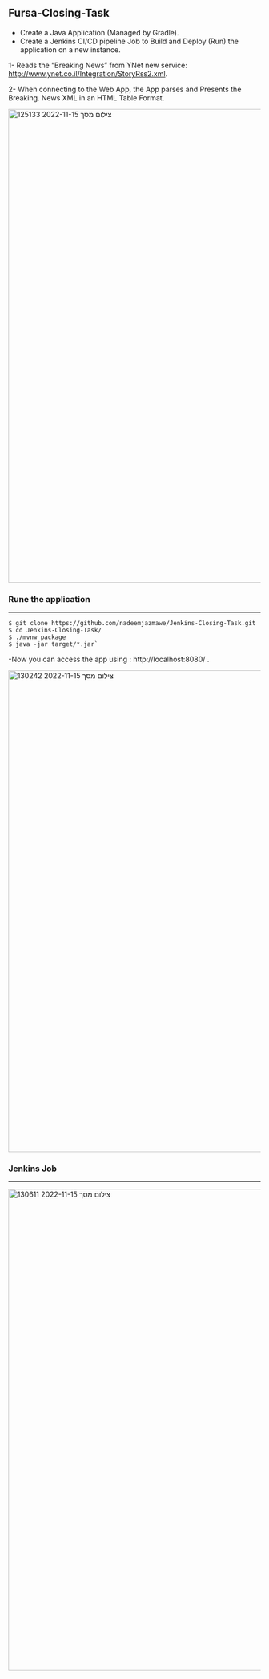## **Fursa-Closing-Task**




- Create a Java Application (Managed by Gradle).
- Create a Jenkins CI/CD pipeline Job to Build and Deploy (Run) the 	  application on a new instance.

1- Reads the “Breaking News” from YNet new service: http://www.ynet.co.il/Integration/StoryRss2.xml.

2- When connecting to the Web App, the App parses and Presents the Breaking. News XML in an HTML Table Format.

<img width="944" alt="צילום מסך 2022-11-15 125133" src="https://user-images.githubusercontent.com/73169815/201902408-3cb34f70-01c5-4de6-9e5f-5b329f8ac35f.png">




### Rune the application


------------


    $ git clone https://github.com/nadeemjazmawe/Jenkins-Closing-Task.git
    $ cd Jenkins-Closing-Task/
    $ ./mvnw package
    $ java -jar target/*.jar`

-Now you can access the app using : http://localhost:8080/ .

<img width="960" alt="צילום מסך 2022-11-15 130242" src="https://user-images.githubusercontent.com/73169815/201904336-f3b55bb0-79f7-4bd1-9db4-bee2b03181de.png">


### Jenkins Job 


------------

<img width="960" alt="צילום מסך 2022-11-15 130611" src="https://user-images.githubusercontent.com/73169815/201904790-1786de49-283c-415d-aee5-126055973c4c.png">


